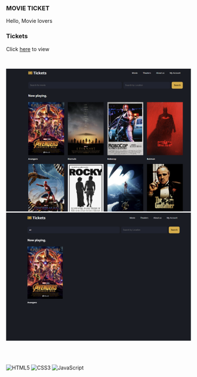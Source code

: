 ### MOVIE TICKET


Hello, Movie lovers


### Tickets
Click [here](https://jasonadindu.github.io/movie_ticket/) to view

<br />


![](./assets/img/image1.png)
![](./assets/img/image2.png)


<br>
<br>

![HTML5](https://img.shields.io/badge/html5-%23E34F26.svg?style=for-the-badge&logo=html5&logoColor=white)
![CSS3](https://img.shields.io/badge/css3-%231572B6.svg?style=for-the-badge&logo=css3&logoColor=white)
![JavaScript](https://img.shields.io/badge/javascript-%23323330.svg?style=for-the-badge&logo=javascript&logoColor=%23F7DF1E)